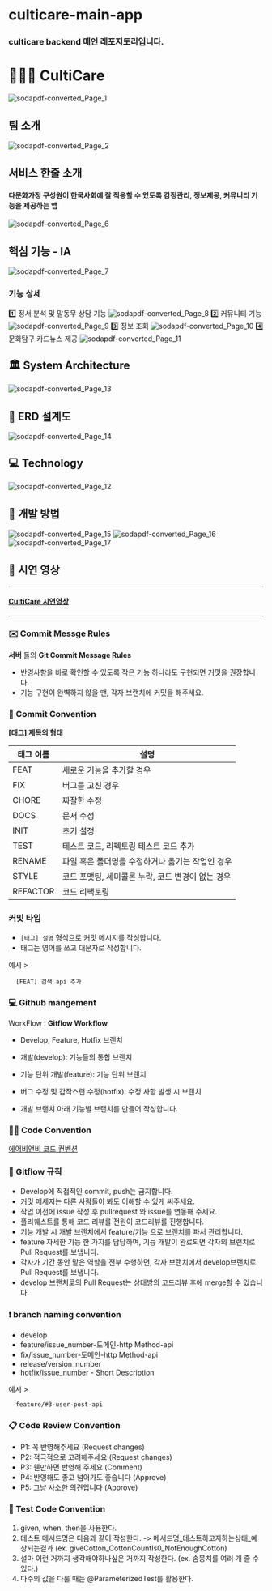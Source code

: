 # culticare-main-app
### culticare backend 메인 레포지토리입니다. 

# 👨‍👩‍👧 CultiCare

![sodapdf-converted_Page_1](https://github.com/user-attachments/assets/71b2ee05-80e5-4543-a3f4-381d1c983f37)

## 팀 소개
![sodapdf-converted_Page_2](https://github.com/user-attachments/assets/76ea2db2-c217-4e36-8088-f06c90760898)

## 서비스 한줄 소개

#### 다문화가정 구성원이 한국사회에 잘 적응할 수 있도록 감정관리, 정보제공, 커뮤니티 기능을 제공하는 앱
![sodapdf-converted_Page_6](https://github.com/user-attachments/assets/520a263d-107d-434d-8e68-284e8b900b1a)

## 핵심 기능 - IA

![sodapdf-converted_Page_7](https://github.com/user-attachments/assets/4dfec578-e243-4afc-8be8-538b8f5cab2d)

### 기능 상세

1️⃣ 정서 분석 및 말동무 상담 기능
![sodapdf-converted_Page_8](https://github.com/user-attachments/assets/9f53c607-9e2c-4cd1-93a3-8f8a904097bb)
2️⃣ 커뮤니티 기능
![sodapdf-converted_Page_9](https://github.com/user-attachments/assets/d49a7d2e-9384-4383-a4fc-3ecc571ac649)
3️⃣ 정보 조회
![sodapdf-converted_Page_10](https://github.com/user-attachments/assets/88acbe5f-9ef3-452c-bcdf-f71c212c286c)
4️⃣ 문화탐구 카드뉴스 제공
![sodapdf-converted_Page_11](https://github.com/user-attachments/assets/d6707005-5b20-4a53-a370-16c5b9749091)

## 🏛️ System Architecture

![sodapdf-converted_Page_13](https://github.com/user-attachments/assets/d5a4f70b-ee2b-41b8-a761-d02f7b123cb3)

## 📜 ERD 설계도

![sodapdf-converted_Page_14](https://github.com/user-attachments/assets/4ffc8a5d-3a12-4a02-a235-afe59f01cfd1)

## 💻 Technology

![sodapdf-converted_Page_12](https://github.com/user-attachments/assets/d6f87424-add5-43c5-9e93-d58264dfde0c)

## 🔎 개발 방법

![sodapdf-converted_Page_15](https://github.com/user-attachments/assets/e184fa25-d351-4960-956d-e31eb718140a)
![sodapdf-converted_Page_16](https://github.com/user-attachments/assets/a27e1133-9226-4825-8b33-93b32f5ad93b)
![sodapdf-converted_Page_17](https://github.com/user-attachments/assets/edb1fbbe-230d-469f-900e-6157cdaa726d)

## 🔗 시연 영상
---
#### [CultiCare 시연영상](https://m.youtube.com/watch?v=R7GSRKPJUSE)

----

### ✉️ Commit Messge Rules
**서버** 들의 **Git Commit Message Rules**

  - 반영사항을 바로 확인할 수 있도록 작은 기능 하나라도 구현되면 커밋을 권장합니다.
  - 기능 구현이 완벽하지 않을 땐, 각자 브랜치에 커밋을 해주세요.
    
### 📌 Commit Convention
**[태그] 제목의 형태**

| 태그 이름 | 설명 |
|-----------|------|
| FEAT      | 새로운 기능을 추가할 경우 |
| FIX       | 버그를 고친 경우 |
| CHORE     | 짜잘한 수정 |
| DOCS      | 문서 수정 |
| INIT      | 초기 설정 |
| TEST      | 테스트 코드, 리펙토링 테스트 코드 추가 |
| RENAME    | 파일 혹은 폴더명을 수정하거나 옮기는 작업인 경우 |
| STYLE     | 코드 포맷팅, 세미콜론 누락, 코드 변경이 없는 경우 |
| REFACTOR  | 코드 리팩토링 |



### 커밋 타입
  - `[태그] 설명` 형식으로 커밋 메시지를 작성합니다.
  - 태그는 영어를 쓰고 대문자로 작성합니다.

예시 >
```
  [FEAT] 검색 api 추가
```  
### 💻 Github mangement
WorkFlow : **Gitflow Workflow**

  - Develop, Feature, Hotfix 브랜치

  - 개발(develop): 기능들의 통합 브랜치

  - 기능 단위 개발(feature): 기능 단위 브랜치

  - 버그 수정 및 갑작스런 수정(hotfix): 수정 사항 발생 시 브랜치

  - 개발 브랜치 아래 기능별 브랜치를 만들어 작성합니다.

### ✍🏻 Code Convention
[에어비앤비 코드 컨벤션](https://github.com/airbnb/javascript)

### 📍 Gitflow 규칙
- Develop에 직접적인 commit, push는 금지합니다.
- 커밋 메세지는 다른 사람들이 봐도 이해할 수 있게 써주세요.
- 작업 이전에 issue 작성 후 pullrequest 와 issue를 연동해 주세요.
- 풀리퀘스트를 통해 코드 리뷰를 전원이 코드리뷰를 진행합니다.
- 기능 개발 시 개발 브랜치에서 feature/기능 으로 브랜치를 파서 관리합니다.
- feature 자세한 기능 한 가지를 담당하며, 기능 개발이 완료되면 각자의 브랜치로 Pull Request를 보냅니다.
- 각자가 기간 동안 맡은 역할을 전부 수행하면, 각자 브랜치에서 develop브랜치로 Pull Request를 보냅니다.
- develop 브랜치로의 Pull Request는 상대방의 코드리뷰 후에 merge할 수 있습니다.
  
### ❗️ branch naming convention
 - develop
 - feature/issue_number-도메인-http Method-api
 - fix/issue_number-도메인-http Method-api
 - release/version_number
 - hotfix/issue_number - Short Description
   
예시 >
```
  feature/#3-user-post-api
```
  
### 📋 Code Review Convention
- P1: 꼭 반영해주세요 (Request changes)
- P2: 적극적으로 고려해주세요 (Request changes)
- P3: 웬만하면 반영해 주세요 (Comment)
- P4: 반영해도 좋고 넘어가도 좋습니다 (Approve)
- P5: 그냥 사소한 의견입니다 (Approve)


### 🚀 Test Code Convention
1. given, when, then을 사용한다.
2. 테스트 메서드명은 다음과 같이 작성한다. -> 메서드명_테스트하고자하는상태_예상되는결과 (ex. giveCotton_CottonCountIs0_NotEnoughCotton)
3. 설마 이런 거까지 생각해야하나싶은 거까지 작성한다. (ex. 솜뭉치를 여러 개 줄 수 있다.)
4. 다수의 값을 다룰 때는 @ParameterizedTest를 활용한다.
